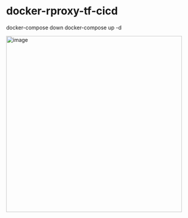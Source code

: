 # docker-rproxy-tf-cicd


docker-compose down docker-compose up -d

<img width="472" alt="image" src="https://github.com/user-attachments/assets/e7522120-1969-43aa-8a4f-cd7a2edab392" />
